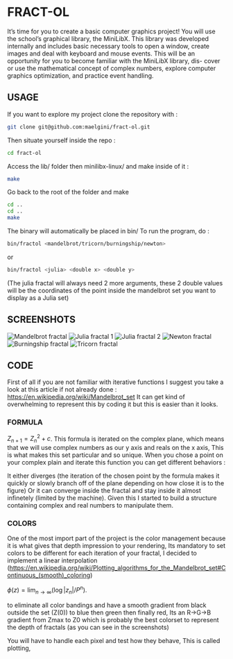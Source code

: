# FRACT-OL
It’s time for you to create a basic computer graphics project!
You will use the school’s graphical library, the MiniLibX. This library was developed
internally and includes basic necessary tools to open a window, create images and deal
with keyboard and mouse events.
This will be an opportunity for you to become familiar with the MiniLibX library, dis-
cover or use the mathematical concept of complex numbers, explore computer graphics
optimization, and practice event handling.

## USAGE
If you want to explore my project clone the repository with :

```sh
git clone git@github.com:maelgini/fract-ol.git
```

Then situate yourself inside the repo :

```sh
cd fract-ol
```

Access the lib/ folder then minilibx-linux/ and make inside of it :

```sh cd lib/minilibx-linux/
make
```

Go back to the root of the folder and make

```sh
cd ..
cd ..
make
```

The binary will automatically be placed in bin/
To run the program, do :

```sh
bin/fractol <mandelbrot/tricorn/burningship/newton>
```

or

```sh
bin/fractol <julia> <double x> <double y>
```

(The julia fractal will always need 2 more arguments, these 2 double values will be the coordinates of the point inside the mandelbrot set you want to display as a Julia set)
## SCREENSHOTS
![Mandelbrot fractal](screenshots/mandelbrot1.png)
![Julia fractal 1](screenshots/julia3.png)
![Julia fractal 2](screenshots/julia1.png)
![Newton fractal](screenshots/newton1.png)
![Burningship fractal](screenshots/burningship1.png)
![Tricorn fractal](screenshots/tricorn1.png)

## CODE

First of all if you are not familiar with iterative functions I suggest you take a look at this article if not already done : https://en.wikipedia.org/wiki/Mandelbrot_set
It can get kind of overwhelming to represent this by coding it but this is easier than it looks.
### FORMULA
$Z_{n+1} = Z_n^2 + c$. This formula is iterated on the complex plane, which means that we will use complex numbers as our y axis and reals on the x axis, This is what makes this set particular and so unique.
When you chose a point on your complex plain and iterate this function you can get different behaviors :

It either diverges (the iteration of the chosen point by the formula makes it quickly or slowly branch off of the plane depending on how close it is to the figure)
Or it can converge inside the fractal and stay inside it almost infinetely (limited by the machine).
Given this I started to build a structure containing complex and real numbers to manipulate them.


### COLORS

One of the most import part of the project is the color management because it is what gives that depth impression to your rendering, Its mandatory to set colors to be different for each iteration of your fractal, I decided to implement a linear interpolation (https://en.wikipedia.org/wiki/Plotting_algorithms_for_the_Mandelbrot_set#Continuous_(smooth)_coloring)

$\phi(z) = \lim_{n \to \infty} (\log |z_n| / P^n)$.

to eliminate all color bandings and have a smooth gradient from black outside the set (Z(0)) to blue then green then finally red, Its an R->G->B gradient from Zmax to Z0 which is probably the best colorset to represent the depth of fractals (as you can see in the screenshots)


You will have to handle each pixel and test how they behave, This is called plotting, 
